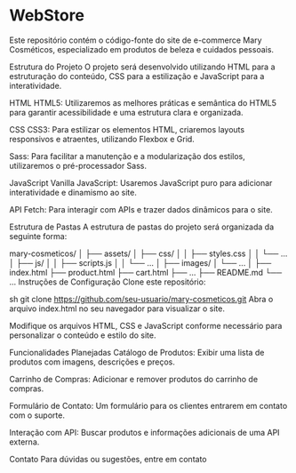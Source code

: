 # WebStore


Este repositório contém o código-fonte do site de e-commerce Mary Cosméticos, especializado em produtos de beleza e cuidados pessoais.

Estrutura do Projeto
O projeto será desenvolvido utilizando HTML para a estruturação do conteúdo, CSS para a estilização e JavaScript para a interatividade.

HTML
HTML5: Utilizaremos as melhores práticas e semântica do HTML5 para garantir acessibilidade e uma estrutura clara e organizada.

CSS
CSS3: Para estilizar os elementos HTML, criaremos layouts responsivos e atraentes, utilizando Flexbox e Grid.

Sass: Para facilitar a manutenção e a modularização dos estilos, utilizaremos o pré-processador Sass.

JavaScript
Vanilla JavaScript: Usaremos JavaScript puro para adicionar interatividade e dinamismo ao site.

API Fetch: Para interagir com APIs e trazer dados dinâmicos para o site.

Estrutura de Pastas
A estrutura de pastas do projeto será organizada da seguinte forma:

mary-cosmeticos/
│
├── assets/
│   ├── css/
│   │   ├── styles.css
│   │   └── ...
│   ├── js/
│   │   ├── scripts.js
│   │   └── ...
│   ├── images/
│   └── ...
│
├── index.html
├── product.html
├── cart.html
├── ...
├── README.md
└── ...
Instruções de Configuração
Clone este repositório:

sh
git clone https://github.com/seu-usuario/mary-cosmeticos.git
Abra o arquivo index.html no seu navegador para visualizar o site.

Modifique os arquivos HTML, CSS e JavaScript conforme necessário para personalizar o conteúdo e estilo do site.

Funcionalidades Planejadas
Catálogo de Produtos: Exibir uma lista de produtos com imagens, descrições e preços.

Carrinho de Compras: Adicionar e remover produtos do carrinho de compras.

Formulário de Contato: Um formulário para os clientes entrarem em contato com o suporte.

Interação com API: Buscar produtos e informações adicionais de uma API externa.

Contato
Para dúvidas ou sugestões, entre em contato
